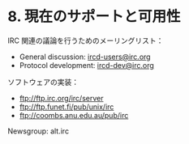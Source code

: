 # 8. 現在のサポートと可用性

IRC 関連の議論を行うためのメーリングリスト：

- General discussion: ircd-users@irc.org
- Protocol development: ircd-dev@irc.org

ソフトウェアの実装：

- <ftp://ftp.irc.org/irc/server>
- <ftp://ftp.funet.fi/pub/unix/irc>
- <ftp://coombs.anu.edu.au/pub/irc>

Newsgroup: alt.irc
